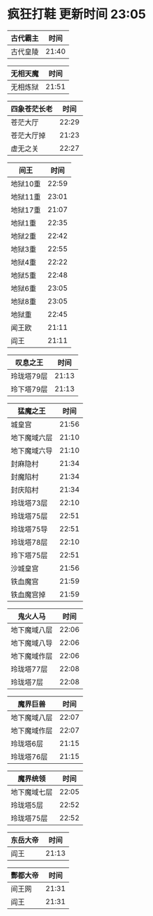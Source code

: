# 疯狂打鞋 更新时间 23:05

| 古代霸主   | 时间    |
|--------|-------|
| 古代皇陵 | 21:40 |

| 无相天魔   | 时间    |
|--------|-------|
| 无相炼狱 | 21:51 |

| 四象苍茫长老   | 时间    |
|--------|-------|
| 苍茫大厅 | 22:29 |
| 苍茫大厅掉 | 21:23 |
| 虚无之关 | 22:27 |

| 间王   | 时间    |
|--------|-------|
| 地狱10重 | 22:59 |
| 地狱11重 | 23:01 |
| 地狱17重 | 21:07 |
| 地狱1重 | 22:35 |
| 地狱2重 | 22:42 |
| 地狱3重 | 22:55 |
| 地狱4重 | 22:22 |
| 地狱5重 | 22:48 |
| 地狱6重 | 23:05 |
| 地狱8重 | 23:05 |
| 地狱重 | 22:45 |
| 闻王欧 | 21:11 |
| 阎王 | 21:11 |

| 叹息之王   | 时间    |
|--------|-------|
| 玲珑塔79层 | 21:13 |
| 玲下塔79层 | 21:13 |

| 猛魔之王   | 时间    |
|--------|-------|
| 城皇宫 | 21:56 |
| 地下魔域六层 | 21:10 |
| 地下魔域六导 | 21:10 |
| 封麻隐村 | 21:34 |
| 封魔陷村 | 21:34 |
| 封庆陷村 | 21:34 |
| 玲珑塔73层 | 22:10 |
| 玲珑塔75层 | 22:51 |
| 玲珑塔75导 | 22:51 |
| 玲珑塔78层 | 22:10 |
| 玲下塔75层 | 22:51 |
| 沙城皇宫 | 21:56 |
| 铁血魔宫 | 21:59 |
| 铁血魔宫掉 | 21:59 |

| 鬼火人马   | 时间    |
|--------|-------|
| 地下魔域八层 | 22:06 |
| 地下魔域八导 | 22:06 |
| 地下魔域作层 | 22:06 |
| 玲珑塔77层 | 22:08 |
| 玲珑塔7层 | 22:08 |

| 魔界巨兽   | 时间    |
|--------|-------|
| 地下魔域八层 | 22:07 |
| 地下魔域作层 | 22:07 |
| 玲珑塔6层 | 21:15 |
| 玲珑塔76层 | 21:15 |

| 魔界统领   | 时间    |
|--------|-------|
| 地下魔域七层 | 22:05 |
| 玲珑塔5层 | 22:52 |
| 玲珑塔75层 | 22:52 |

| 东岳大帝   | 时间    |
|--------|-------|
| 阎王 | 21:13 |

| 酆都大帝   | 时间    |
|--------|-------|
| 间王网 | 21:31 |
| 阎王 | 21:31 |